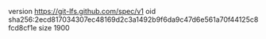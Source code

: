 version https://git-lfs.github.com/spec/v1
oid sha256:2ecd817034307ec48169d2c3a1492b9f6da9c47d6e561a70f44125c8fcd8cf1e
size 1900

